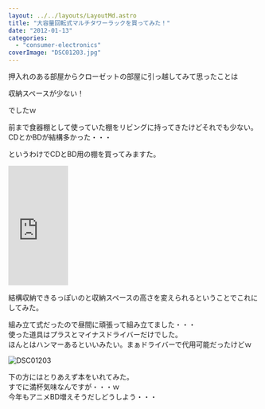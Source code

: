 ```yaml
---
layout: ../../layouts/LayoutMd.astro
title: "大容量回転式マルチタワーラックを買ってみた！"
date: "2012-01-13"
categories: 
  - "consumer-electronics"
coverImage: "DSC01203.jpg"
---
```


押入れのある部屋からクローゼットの部屋に引っ越してみて思ったことは

収納スペースが少ない！

でしたｗ

前まで食器棚として使っていた棚をリビングに持ってきたけどそれでも少ない。  
CDとかBDが結構多かった・・・

というわけでCDとBD用の棚を買ってみますた。

<iframe style="width: 120px; height: 240px;" src="http://rcm-jp.amazon.co.jp/e/cm?lt1=_blank&amp;bc1=000000&amp;IS2=1&amp;bg1=FFFFFF&amp;fc1=000000&amp;lc1=0000FF&amp;t=mizuka123-22&amp;o=9&amp;p=8&amp;l=as4&amp;m=amazon&amp;f=ifr&amp;ref=ss_til&amp;asins=B0026I5H3O" height="240" width="320" frameborder="0" marginwidth="0" marginheight="0" scrolling="no"></iframe>

結構収納できるっぽいのと収納スペースの高さを変えられるということでこれにしてみた。

組み立て式だったので昼間に頑張って組み立てました・・・  
使った道具はプラスとマイナスドライバーだけでした。  
ほんとはハンマーあるといいみたい。まぁドライバーで代用可能だったけどｗ

![](/archive/images/DSC01203.jpg "DSC01203")


下の方にはとりあえず本をいれてみた。  
すでに満杯気味なんですが・・・ｗ  
今年もアニメBD増えそうだしどうしよう・・・
